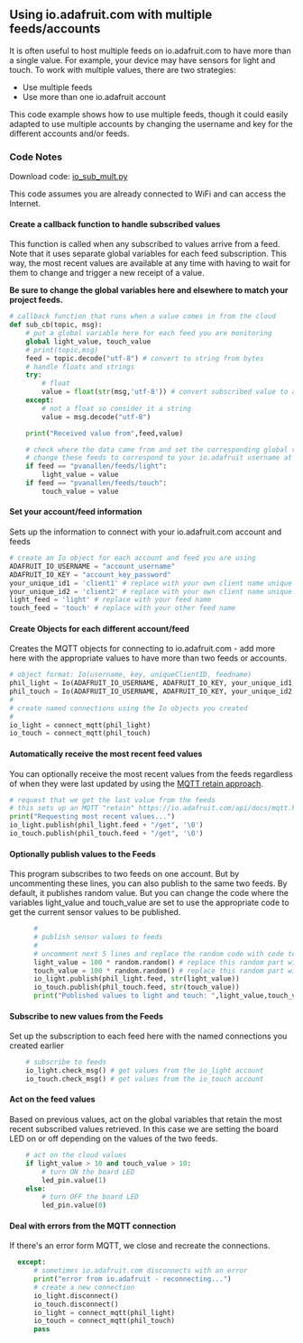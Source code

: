 ## Using io.adafruit.com with multiple feeds/accounts

It is often useful to host multiple feeds on io.adafruit.com to have more than a single value. For example, your device may have sensors for light and touch. To work with multiple values, there are two strategies:

- Use multiple feeds
- Use more than one io.adafruit account

This code example shows how to use multiple feeds, though it could easily adapted to use multiple accounts by changing the username and key for the different accounts and/or feeds.

### Code Notes

Download code: [io_sub_mult.py](../examples/io_sub_mult.py)

This code assumes you are already connected to WiFi and can access the Internet.

#### Create a callback function to handle subscribed values

This function is called when any subscribed to values arrive from a feed. Note that it uses separate global variables for each feed subscription. This way, the most recent values are available at any time with having to wait for them to change and trigger a new receipt of a value.

**Be sure to change the global variables here and elsewhere to match your project feeds.**

```Python
# callback function that runs when a value comes in from the cloud
def sub_cb(topic, msg):
    # put a global variable here for each feed you are monitoring
    global light_value, touch_value
    # print(topic,msg)
    feed = topic.decode("utf-8") # convert to string from bytes
    # handle floats and strings
    try:
        # float
        value = float(str(msg,'utf-8')) # convert subscribed value to a float
    except:
        # not a float so consider it a string
        value = msg.decode("utf-8")

    print("Received value from",feed,value)

    # check where the data came from and set the corresponding global variable
    # change these feeds to correspond to your io.adafruit username at the beginning
    if feed == "pvanallen/feeds/light":
        light_value = value
    if feed == "pvanallen/feeds/touch":
        touch_value = value
```

#### Set your account/feed information

Sets up the information to connect with your io.adafruit.com account and feeds
```python
# create an Io object for each account and feed you are using
ADAFRUIT_IO_USERNAME = "account_username"
ADAFRUIT_IO_KEY = "account_key_password"
your_unique_id1 = 'client1' # replace with your own client name unique to you and this code instance
your_unique_id2 = 'client2' # replace with your own client name unique to you and this code instance
light_feed = 'light' # replace with your feed name
touch_feed = 'touch' # replace with your other feed name
```

#### Create Objects for each different account/feed

Creates the MQTT objects for connecting to io.adafruit.com - add more here with the appropriate values to have more than two feeds or accounts.

```python
# object format: Io(username, key, uniqueClientID, feedname)
phil_light = Io(ADAFRUIT_IO_USERNAME, ADAFRUIT_IO_KEY, your_unique_id1, light_feed)
phil_touch = Io(ADAFRUIT_IO_USERNAME, ADAFRUIT_IO_KEY, your_unique_id2, touch_feed)
#
# create named connections using the Io objects you created
#
io_light = connect_mqtt(phil_light)
io_touch = connect_mqtt(phil_touch)
```

#### Automatically receive the most recent feed values

You can optionally receive the most recent values from the feeds regardless of when they were last updated by using the [MQTT retain approach](https://io.adafruit.com/api/docs/mqtt.html?python#mqtt-retain).

```Python
# request that we get the last value from the feeds
# this sets up an MQTT "retain" https://io.adafruit.com/api/docs/mqtt.html?python#mqtt-retain
print("Requesting most recent values...")
io_light.publish(phil_light.feed + "/get", '\0')
io_touch.publish(phil_touch.feed + "/get", '\0')
```
#### Optionally publish values to the Feeds
This program subscribes to two feeds on one account. But by uncommenting these lines, you can also publish to the same two feeds. By default, it publishes random value. But you can change the code where the variables light_value and touch_value are set to use the appropriate code to get the current sensor values to be published.
```Python
      #
      # publish sensor values to feeds
      #
      # uncomment next 5 lines and replace the random code with code to get your sensor values
      light_value = 100 * random.random() # replace this random part with your sensor check code
      touch_value = 100 * random.random() # replace this random part with your sensor check code
      io_light.publish(phil_light.feed, str(light_value))
      io_touch.publish(phil_touch.feed, str(touch_value))
      print("Published values to light and touch: ",light_value,touch_value)
```

#### Subscribe to new values from the Feeds

Set up the subscription to each feed here with the named connections you created earlier

```Python
    # subscribe to feeds
    io_light.check_msg() # get values from the io_light account
    io_touch.check_msg() # get values from the io_touch account
```

#### Act on the feed values

Based on previous values, act on the global variables that retain the most recent subscribed values retrieved. In this case we are setting the board LED on or off depending on the values of the two feeds.

```Python
    # act on the cloud values
    if light_value > 10 and touch_value > 10:
        # turn ON the board LED
        led_pin.value(1)
    else:
        # turn OFF the board LED
        led_pin.value(0)
```

#### Deal with errors from the MQTT connection

If there's an error form MQTT, we close and recreate the connections.

```Python
  except:
      # sometimes io.adafruit.com disconnects with an error
      print("error from io.adafruit - reconnecting...")
      # create a new connection
      io_light.disconnect()
      io_touch.disconnect()
      io_light = connect_mqtt(phil_light)
      io_touch = connect_mqtt(phil_touch)
      pass
```
